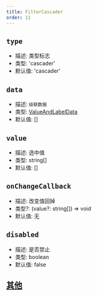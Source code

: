 ```yaml
---
title: FilterCascader
order: 11
---
```


## `type`

- 描述: 类型标志
- 类型: 'cascader'
- 默认值: 'cascader'

## `data`

- 描述: `级联数据`
- 类型: [ValueAndLabelData](./filter-base#valueandlabeldata)
- 默认值: []

## `value`

- 描述: 选中值
- 类型: string[]
- 默认值: []

## `onChangeCallback`

- 描述: 改变值回掉
- 类型?: (value?: string[]) => void
- 默认值: 无

## `disabled`

- 描述: 是否禁止
- 类型: boolean
- 默认值: false

## [其他](./filter-base#filterbase)

